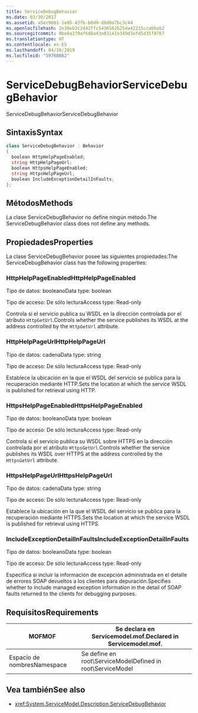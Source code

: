 ```yaml
---
title: ServiceDebugBehavior
ms.date: 03/30/2017
ms.assetid: a5ec9061-1e95-43fb-b0d9-dbd0a7bc3c44
ms.openlocfilehash: 2e38eb2c2d42ffc5436562b254a42215ccabbab2
ms.sourcegitcommit: 0be8a279af6d8a43e03141e349d3efd5d35f8767
ms.translationtype: HT
ms.contentlocale: es-ES
ms.lasthandoff: 04/18/2019
ms.locfileid: "59768662"
---
```

# <a name="servicedebugbehavior"></a><span data-ttu-id="82703-102">ServiceDebugBehavior</span><span class="sxs-lookup"><span data-stu-id="82703-102">ServiceDebugBehavior</span></span>
<span data-ttu-id="82703-103">ServiceDebugBehavior</span><span class="sxs-lookup"><span data-stu-id="82703-103">ServiceDebugBehavior</span></span>  
  
## <a name="syntax"></a><span data-ttu-id="82703-104">Sintaxis</span><span class="sxs-lookup"><span data-stu-id="82703-104">Syntax</span></span>  
  
```csharp
class ServiceDebugBehavior : Behavior  
{  
  boolean HttpHelpPageEnabled;  
  string HttpHelpPageUrl;  
  boolean HttpsHelpPageEnabled;  
  string HttpsHelpPageUrl;  
  boolean IncludeExceptionDetailInFaults;  
};  
```  
  
## <a name="methods"></a><span data-ttu-id="82703-105">Métodos</span><span class="sxs-lookup"><span data-stu-id="82703-105">Methods</span></span>  
 <span data-ttu-id="82703-106">La clase ServiceDebugBehavior no define ningún método.</span><span class="sxs-lookup"><span data-stu-id="82703-106">The ServiceDebugBehavior class does not define any methods.</span></span>  
  
## <a name="properties"></a><span data-ttu-id="82703-107">Propiedades</span><span class="sxs-lookup"><span data-stu-id="82703-107">Properties</span></span>  
 <span data-ttu-id="82703-108">La clase ServiceDebugBehavior posee las siguientes propiedades:</span><span class="sxs-lookup"><span data-stu-id="82703-108">The ServiceDebugBehavior class has the following properties:</span></span>  
  
### <a name="httphelppageenabled"></a><span data-ttu-id="82703-109">HttpHelpPageEnabled</span><span class="sxs-lookup"><span data-stu-id="82703-109">HttpHelpPageEnabled</span></span>  
 <span data-ttu-id="82703-110">Tipo de datos: booleano</span><span class="sxs-lookup"><span data-stu-id="82703-110">Data type: boolean</span></span>  
  
 <span data-ttu-id="82703-111">Tipo de acceso: De sólo lectura</span><span class="sxs-lookup"><span data-stu-id="82703-111">Access type: Read-only</span></span>  
  
 <span data-ttu-id="82703-112">Controla si el servicio publica su WSDL en la dirección controlada por el atributo `HttpGetUrl`.</span><span class="sxs-lookup"><span data-stu-id="82703-112">Controls whether the service publishes its WSDL at the address controlled by the `HttpGetUrl` attribute.</span></span>  
  
### <a name="httphelppageurl"></a><span data-ttu-id="82703-113">HttpHelpPageUrl</span><span class="sxs-lookup"><span data-stu-id="82703-113">HttpHelpPageUrl</span></span>  
 <span data-ttu-id="82703-114">Tipo de datos: cadena</span><span class="sxs-lookup"><span data-stu-id="82703-114">Data type: string</span></span>  
  
 <span data-ttu-id="82703-115">Tipo de acceso: De sólo lectura</span><span class="sxs-lookup"><span data-stu-id="82703-115">Access type: Read-only</span></span>  
  
 <span data-ttu-id="82703-116">Establece la ubicación en la que el WSDL del servicio se publica para la recuperación mediante HTTP.</span><span class="sxs-lookup"><span data-stu-id="82703-116">Sets the location at which the service WSDL is published for retrieval using HTTP.</span></span>  
  
### <a name="httpshelppageenabled"></a><span data-ttu-id="82703-117">HttpsHelpPageEnabled</span><span class="sxs-lookup"><span data-stu-id="82703-117">HttpsHelpPageEnabled</span></span>  
 <span data-ttu-id="82703-118">Tipo de datos: booleano</span><span class="sxs-lookup"><span data-stu-id="82703-118">Data type: boolean</span></span>  
  
 <span data-ttu-id="82703-119">Tipo de acceso: De sólo lectura</span><span class="sxs-lookup"><span data-stu-id="82703-119">Access type: Read-only</span></span>  
  
 <span data-ttu-id="82703-120">Controla si el servicio publica su WSDL sobre HTTPS en la dirección controlada por el atributo `HttpsGetUrl`.</span><span class="sxs-lookup"><span data-stu-id="82703-120">Controls whether the service publishes its WSDL over HTTPS at the address controlled by the `HttpsGetUrl` attribute.</span></span>  
  
### <a name="httpshelppageurl"></a><span data-ttu-id="82703-121">HttpsHelpPageUrl</span><span class="sxs-lookup"><span data-stu-id="82703-121">HttpsHelpPageUrl</span></span>  
 <span data-ttu-id="82703-122">Tipo de datos: cadena</span><span class="sxs-lookup"><span data-stu-id="82703-122">Data type: string</span></span>  
  
 <span data-ttu-id="82703-123">Tipo de acceso: De sólo lectura</span><span class="sxs-lookup"><span data-stu-id="82703-123">Access type: Read-only</span></span>  
  
 <span data-ttu-id="82703-124">Establece la ubicación en la que el WSDL del servicio se publica para la recuperación mediante HTTPS.</span><span class="sxs-lookup"><span data-stu-id="82703-124">Sets the location at which the service WSDL is published for retrieval using HTTPS.</span></span>  
  
### <a name="includeexceptiondetailinfaults"></a><span data-ttu-id="82703-125">IncludeExceptionDetailInFaults</span><span class="sxs-lookup"><span data-stu-id="82703-125">IncludeExceptionDetailInFaults</span></span>  
 <span data-ttu-id="82703-126">Tipo de datos: booleano</span><span class="sxs-lookup"><span data-stu-id="82703-126">Data type: boolean</span></span>  
  
 <span data-ttu-id="82703-127">Tipo de acceso: De sólo lectura</span><span class="sxs-lookup"><span data-stu-id="82703-127">Access type: Read-only</span></span>  
  
 <span data-ttu-id="82703-128">Especifica si incluir la información de excepción administrada en el detalle de errores  SOAP devueltos a los clientes para depuración.</span><span class="sxs-lookup"><span data-stu-id="82703-128">Specifies whether to include managed exception information in the detail of SOAP faults returned to the clients for debugging purposes.</span></span>  
  
## <a name="requirements"></a><span data-ttu-id="82703-129">Requisitos</span><span class="sxs-lookup"><span data-stu-id="82703-129">Requirements</span></span>  
  
|<span data-ttu-id="82703-130">MOF</span><span class="sxs-lookup"><span data-stu-id="82703-130">MOF</span></span>|<span data-ttu-id="82703-131">Se declara en Servicemodel.mof.</span><span class="sxs-lookup"><span data-stu-id="82703-131">Declared in Servicemodel.mof.</span></span>|  
|---------|-----------------------------------|  
|<span data-ttu-id="82703-132">Espacio de nombres</span><span class="sxs-lookup"><span data-stu-id="82703-132">Namespace</span></span>|<span data-ttu-id="82703-133">Se define en root\ServiceModel</span><span class="sxs-lookup"><span data-stu-id="82703-133">Defined in root\ServiceModel</span></span>|  
  
## <a name="see-also"></a><span data-ttu-id="82703-134">Vea también</span><span class="sxs-lookup"><span data-stu-id="82703-134">See also</span></span>

- <xref:System.ServiceModel.Description.ServiceDebugBehavior>
